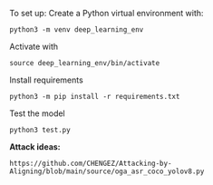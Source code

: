 To set up:
Create a Python virtual environment with:
```console
python3 -m venv deep_learning_env
```

Activate with
```console
source deep_learning_env/bin/activate
```

Install requirements
```console
python3 -m pip install -r requirements.txt
```

Test the model
```console
python3 test.py
```


**Attack ideas:**

```console
https://github.com/CHENGEZ/Attacking-by-Aligning/blob/main/source/oga_asr_coco_yolov8.py
```
